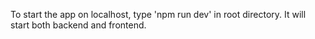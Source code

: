 To start the app on localhost, type 'npm run dev' in root directory. It will start both backend and frontend.
